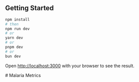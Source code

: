 
## Getting Started

```bash
npm install 
# then
npm run dev
# or
yarn dev
# or
pnpm dev
# or
bun dev
```

Open [http://localhost:3000](http://localhost:3000) with your browser to see the result.

#   M a l a r i a  M e t r i c s  
 